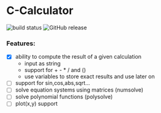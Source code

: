 # C-Calculator 
![build status](https://travis-ci.com/hirnschallsebastian/C-Calculator.svg?branch=master)
![GitHub release](https://img.shields.io/badge/latest%20ver-v0.1-blue.svg)


### Features:
- [x] ability to compute the result of a given calculation
  - input as string
  - support for + - * / and ()
  - use variables to store exact results and use later on
- [ ] support for sin,cos,abs,sqrt...
- [ ] solve equation systems using matrices (numsolve)
- [ ] solve polynomial functions (polysolve)
- [ ] plot(x,y) support
